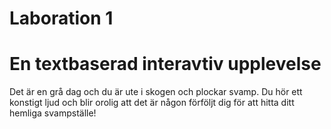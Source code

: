 # Laboration 1
# En textbaserad interavtiv upplevelse


Det är en grå dag och du är ute i skogen och plockar svamp. Du hör ett konstigt ljud och blir orolig att det är någon förföljt dig för att hitta ditt hemliga svampställe! 
